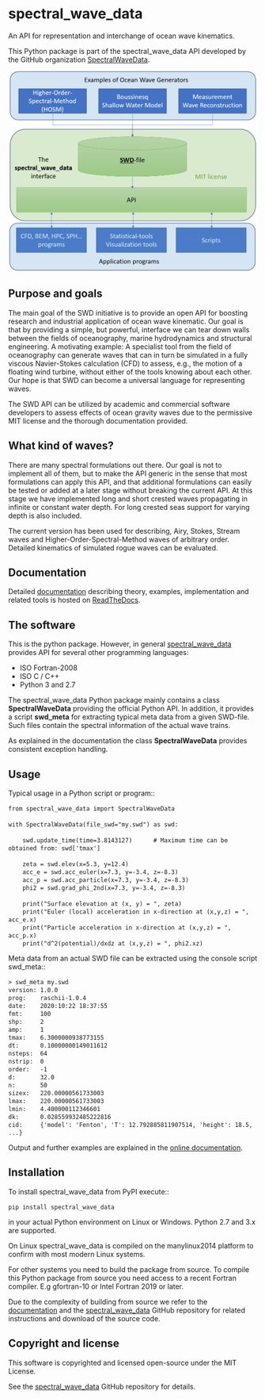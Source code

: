 # spectral_wave_data

An API for representation and interchange of ocean wave kinematics.

This Python package is part of the spectral_wave_data API developed by
the GitHub organization [SpectralWaveData](https://github.com/SpectralWaveData).

![Flow chart showing how SWD can be used](https://raw.githubusercontent.com/SpectralWaveData/spectral_wave_data/master/docs/source/figures/swd_scheme.png)


## Purpose and goals

The main goal of the SWD initiative is to provide an open API for boosting
research and industrial application of ocean wave kinematic.
Our goal is that by providing a simple, but powerful, interface we can tear
down walls between the fields of oceanography, marine hydrodynamics and
structural engineering. A motivating example: A specialist tool from the field
of oceanography can generate waves that can in turn be simulated in a fully
viscous Navier-Stokes calculation (CFD) to assess, e.g., the motion of a
floating wind turbine, without either of the tools knowing about each other.
Our hope is that SWD can become a universal language for representing waves.

The SWD API can be utilized by academic and commercial software developers 
to assess effects of ocean gravity waves due to the permissive MIT license
and the thorough documentation provided.


## What kind of waves?

There are many spectral formulations out there. Our goal is not to 
implement all of them, but to make the API generic in the sense that 
most formulations can apply this API, and that
additional formulations can easily be tested or added at a later stage
without breaking the current API. At this stage we have implemented 
long and short crested waves propagating in infinite or constant water 
depth. For long crested seas support for varying depth is also included.

The current version has been used for describing, Airy, Stokes, 
Stream waves and Higher-Order-Spectral-Method waves of arbitrary order.
Detailed kinematics of simulated rogue waves can be evaluated.


## Documentation

Detailed [documentation](https://spectral-wave-data.readthedocs.io/)
describing theory, examples, implementation and related 
tools is hosted on [ReadTheDocs](https://readthedocs.org/).


## The software

This is the python package. However, in general 
[spectral_wave_data](https://github.com/SpectralWaveData/spectral_wave_data)
provides API for several other programming languages:

- ISO Fortran-2008
- ISO C / C++
- Python 3 and 2.7

The spectral_wave_data Python package mainly contains a class **SpectralWaveData**
providing the official Python API. In addition, it provides a script **swd_meta**
for extracting typical meta data from a given SWD-file. Such files contain
the spectral information of the actual wave trains.

As explained in the documentation the class **SpectralWaveData** provides 
consistent exception handling.


## Usage

Typical usage in a Python script or program::

    from spectral_wave_data import SpectralWaveData
    
    with SpectralWaveData(file_swd="my.swd") as swd:

        swd.update_time(time=3.8143127)      # Maximum time can be obtained from: swd['tmax']
    
        zeta = swd.elev(x=5.3, y=12.4)
        acc_e = swd.acc_euler(x=7.3, y=-3.4, z=-8.3)
        acc_p = swd.acc_particle(x=7.3, y=-3.4, z=-8.3)
        phi2 = swd.grad_phi_2nd(x=7.3, y=-3.4, z=-8.3)
    
        print("Surface elevation at (x, y) = ", zeta)
        print("Euler (local) acceleration in x-direction at (x,y,z) = ", acc_e.x)
        print("Particle acceleration in x-direction at (x,y,z) = ", acc_p.x)
        print("d^2(potential)/dxdz at (x,y,z) = ", phi2.xz)

Meta data from an actual SWD file can be extracted using the console script swd_meta::

    > swd_meta my.swd
    version: 1.0.0
    prog:    raschii-1.0.4
    date:    2020:10:22 18:37:55
    fmt:     100
    shp:     2
    amp:     1
    tmax:    6.3000000938773155
    dt:      0.10000000149011612
    nsteps:  64
    nstrip:  0
    order:   -1
    d:       32.0
    n:       50
    sizex:   220.00000561733003
    lmax:    220.00000561733003
    lmin:    4.400000112346601
    dk:      0.028559932485222816
    cid:     {'model': 'Fenton', 'T': 12.792885811907514, 'height': 18.5, ...}

Output and further examples are explained in the 
[online documentation](https://spectral-wave-data.readthedocs.io/).


## Installation

To install spectral_wave_data from PyPI execute::

    pip install spectral_wave_data
    
in your actual Python environment on Linux or Windows. 
Python 2.7 and 3.x are supported.

On Linux spectral_wave_data is compiled on the manylinux2014 platform to confirm
with most modern Linux systems.

For other systems you need to build the package from source.
To compile this Python package from source you need access to a 
recent Fortran compiler. E.g gfortran-10 or Intel Fortran 2019 or later.

Due to the complexity of building from source we refer to the 
[documentation](https://spectral-wave-data.readthedocs.io/) and
the [spectral_wave_data](https://github.com/SpectralWaveData/spectral_wave_data)
GitHub repository for related instructions and download of the source code.


## Copyright and license

This software is copyrighted and licensed open-source under the MIT License.

See the [spectral_wave_data](https://github.com/SpectralWaveData/spectral_wave_data)
GitHub repository for details.
